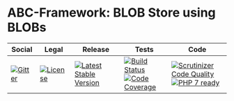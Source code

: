 # ABC-Framework: BLOB Store using BLOBs

<table>
<thead>
<tr>
<th>Social</th>
<th>Legal</th>
<th>Release</th>
<th>Tests</th>
<th>Code</th>
</tr>
</thead>
<tbody>
<tr>
<td>
<a href="https://gitter.im/SetBased/php-abc?utm_source=badge&utm_medium=badge&utm_campaign=pr-badge"><img src="https://badges.gitter.im/SetBased/php-abc.svg" alt="Gitter"/></a>
</td>
<td>
<a href="https://packagist.org/packages/setbased/abc-blob-blob-store
"><img src="https://poser.pugx.org/setbased/abc-blob-blob-store/license" alt="License"/></a>
</td>
<td>
<a href="https://packagist.org/packages/setbased/abc-blob-blob-store"><img src="https://poser.pugx.org/setbased/abc-blob-blob-store/v/stable" alt="Latest Stable Version"/></a><br/>
</td>
<td><a href="https://travis-ci.org/SetBased/php-abc-blob-blob-store"><img src="https://travis-ci.org/SetBased/php-abc-blob-blob-store.svg?branch=master" alt="Build Status"/></a><br/>
<a href="https://scrutinizer-ci.com/g/SetBased/php-abc-blob-blob-store/?branch=master"><img src="https://scrutinizer-ci.com/g/SetBased/php-abc-blob-blob-store/badges/coverage.png?b=master" alt="Code Coverage"/></a><br/>
</td>
<td>
<a href="https://scrutinizer-ci.com/g/SetBased/php-abc-blob-blob-store/?branch=master"><img src="https://scrutinizer-ci.com/g/SetBased/php-abc-blob-blob-store/badges/quality-score.png?b=master" alt="Scrutinizer Code Quality"/></a><br/>
<a href="https://travis-ci.org/SetBased/php-abc-blob-blob-store"><img src="http://php7ready.timesplinter.ch/SetBased/php-abc-blob-blob-store/badge.svg" alt="PHP 7 ready"/></a>
</td>
</tr>
</tbody>
</table>
